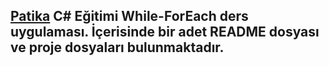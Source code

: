## [Patika](https://www.patika.dev) C# Eğitimi While-ForEach ders uygulaması. İçerisinde bir adet README dosyası ve proje dosyaları bulunmaktadır.